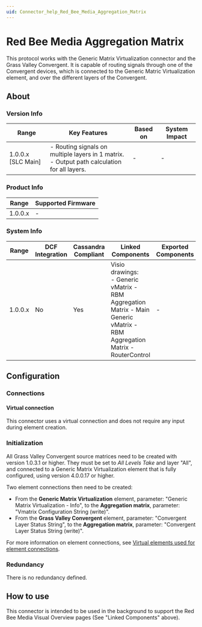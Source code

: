 ```yaml
---
uid: Connector_help_Red_Bee_Media_Aggregation_Matrix
---
```


# Red Bee Media Aggregation Matrix

This protocol works with the Generic Matrix Virtualization connector and the Grass Valley Convergent. It is capable of routing signals through one of the Convergent devices, which is connected to the Generic Matric Virtualization element, and over the different layers of the Convergent.

## About

### Version Info

| Range | Key Features | Based on | System Impact |
|--|--|--|--|
| 1.0.0.x [SLC Main] | - Routing signals on multiple layers in 1 matrix. <br>- Output path calculation for all layers. | - | - |

### Product Info

| Range | Supported Firmware |
|-----------|------------------------|
| 1.0.0.x   | -                      |

### System Info

| Range | DCF Integration | Cassandra Compliant | Linked Components | Exported Components |
|--|--|--|--|--|
| 1.0.0.x | No | Yes | Visio drawings:<br>- Generic vMatrix - RBM Aggregation Matrix - Main<br>Generic vMatrix - RBM Aggregation Matrix - RouterControl | - |

## Configuration

### Connections

#### Virtual connection

This connector uses a virtual connection and does not require any input during element creation.

### Initialization

All Grass Valley Convergent source matrices need to be created with version 1.0.3.1 or higher. They must be set to *All Levels Take* and layer "All", and connected to a Generic Matrix Virtualization element that is fully configured, using version 4.0.0.17 or higher.

Two element connections then need to be created:

- From the **Generic Matrix Virtualization** element, parameter: "Generic Matrix Virtualization - Info", to the **Aggregation matrix**, parameter: "Vmatrix Configuration String (write)".
- From the **Grass Valley Convergent** element, parameter: "Convergent Layer Status String", to the **Aggregation matrix**, parameter: "Convergent Layer Status String (write)".

For more information on element connections, see [Virtual elements used for element connections](https://aka.dataminer.services/virtual-elements-used-for-element-connections).

### Redundancy

There is no redundancy defined.

## How to use

This connector is intended to be used in the background to support the Red Bee Media Visual Overview pages (See "Linked Components" above).
